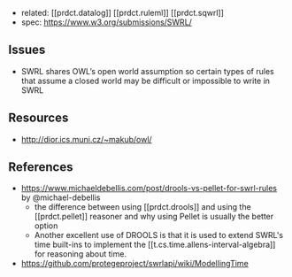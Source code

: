 

- related: [[prdct.datalog]] [[prdct.ruleml]] [[prdct.sqwrl]]
- spec: https://www.w3.org/submissions/SWRL/


## Issues

- SWRL shares OWL’s open world assumption so certain types of rules that assume a closed world may be difficult or impossible to write in SWRL

## Resources

- http://dior.ics.muni.cz/~makub/owl/

## References

- https://www.michaeldebellis.com/post/drools-vs-pellet-for-swrl-rules by @michael-debellis
  - the difference between using [[prdct.drools]] and using the [[prdct.pellet]] reasoner and why using Pellet is usually the better option
  - Another excellent use of DROOLS is that it is used to extend SWRL's time built-ins to implement the [[t.cs.time.allens-interval-algebra]]  for reasoning about time.
- https://github.com/protegeproject/swrlapi/wiki/ModellingTime

